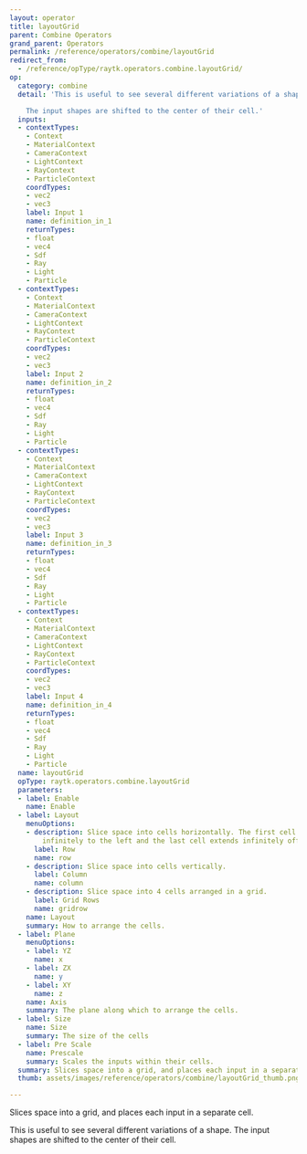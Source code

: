 ```yaml
---
layout: operator
title: layoutGrid
parent: Combine Operators
grand_parent: Operators
permalink: /reference/operators/combine/layoutGrid
redirect_from:
  - /reference/opType/raytk.operators.combine.layoutGrid/
op:
  category: combine
  detail: 'This is useful to see several different variations of a shape.

    The input shapes are shifted to the center of their cell.'
  inputs:
  - contextTypes:
    - Context
    - MaterialContext
    - CameraContext
    - LightContext
    - RayContext
    - ParticleContext
    coordTypes:
    - vec2
    - vec3
    label: Input 1
    name: definition_in_1
    returnTypes:
    - float
    - vec4
    - Sdf
    - Ray
    - Light
    - Particle
  - contextTypes:
    - Context
    - MaterialContext
    - CameraContext
    - LightContext
    - RayContext
    - ParticleContext
    coordTypes:
    - vec2
    - vec3
    label: Input 2
    name: definition_in_2
    returnTypes:
    - float
    - vec4
    - Sdf
    - Ray
    - Light
    - Particle
  - contextTypes:
    - Context
    - MaterialContext
    - CameraContext
    - LightContext
    - RayContext
    - ParticleContext
    coordTypes:
    - vec2
    - vec3
    label: Input 3
    name: definition_in_3
    returnTypes:
    - float
    - vec4
    - Sdf
    - Ray
    - Light
    - Particle
  - contextTypes:
    - Context
    - MaterialContext
    - CameraContext
    - LightContext
    - RayContext
    - ParticleContext
    coordTypes:
    - vec2
    - vec3
    label: Input 4
    name: definition_in_4
    returnTypes:
    - float
    - vec4
    - Sdf
    - Ray
    - Light
    - Particle
  name: layoutGrid
  opType: raytk.operators.combine.layoutGrid
  parameters:
  - label: Enable
    name: Enable
  - label: Layout
    menuOptions:
    - description: Slice space into cells horizontally. The first cell extends off
        infinitely to the left and the last cell extends infinitely off to the right.
      label: Row
      name: row
    - description: Slice space into cells vertically.
      label: Column
      name: column
    - description: Slice space into 4 cells arranged in a grid.
      label: Grid Rows
      name: gridrow
    name: Layout
    summary: How to arrange the cells.
  - label: Plane
    menuOptions:
    - label: YZ
      name: x
    - label: ZX
      name: y
    - label: XY
      name: z
    name: Axis
    summary: The plane along which to arrange the cells.
  - label: Size
    name: Size
    summary: The size of the cells
  - label: Pre Scale
    name: Prescale
    summary: Scales the inputs within their cells.
  summary: Slices space into a grid, and places each input in a separate cell.
  thumb: assets/images/reference/operators/combine/layoutGrid_thumb.png

---
```



Slices space into a grid, and places each input in a separate cell.

This is useful to see several different variations of a shape.
The input shapes are shifted to the center of their cell.